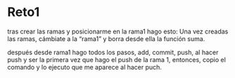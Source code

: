 # Reto1

tras crear las ramas y posicionarme en la rama1 hago esto: Una vez creadas las ramas, cámbiate a la “rama1” y borra desde ella la función suma.

después desde rama1 hago todos los pasos, add, commit, push, al hacer push y ser la primera vez que hago el push de la rama 1, entonces, copio el comando y lo ejecuto que me aparece al hacer puch. 
